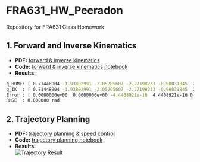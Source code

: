 # FRA631_HW_Peeradon

Repository for FRA631 Class Homework

## 1. Forward and Inverse Kinematics

- **PDF:** [forward & inverse kinematics](./forward&inv_kinematics.pdf)
- **Code:** [forward & inverse kinematics notebook](./forward&inv_kinematics.ipynb)
- **Results:**  
```bash
q_HOME: [ 0.71448904 -1.93802991 -2.05205607 -2.27198233 -0.90031845  2.36535263]
q_IK  : [ 0.71448904 -1.93802991 -2.05205607 -2.27198233 -0.90031845  2.36535263]
Error : [ 0.0000000e+00  0.0000000e+00 -4.4408921e-16  4.4408921e-16 0.0000000e+00  00000000e+00]
RMSE  : 0.000000 rad
```
## 2. Trajectory Planning

- **PDF:** [trajectory planning & speed control](./tracjectory-planning&speed-control.pdf)
- **Code:** [trajectory planning notebook](./trajectory_planning.ipynb)
- **Results:**  
    ![Trajectory Result](./images/trajectory_result.gif)
